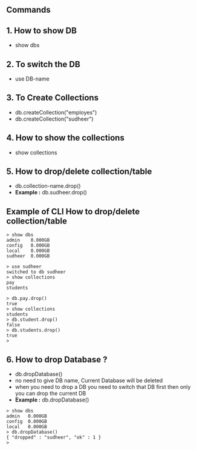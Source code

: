 ## Commands
## 1. How to show DB
- show dbs
## 2. To switch the DB
- use DB-name
## 3. To Create Collections 
- db.createCollection("employes")
- db.createCollection("sudheer")
## 4. How to show the collections 
- show collections
## 5. How to drop/delete collection/table
- db.collection-name.drop()
- **Example :** db.sudheer.drop() 
## Example of CLI How to drop/delete collection/table
```t
> show dbs
admin    0.000GB
config   0.000GB
local    0.000GB
sudheer  0.000GB

> use sudheer
switched to db sudheer
> show collections
pay
students

> db.pay.drop()
true
> show collections
students
> db.student.drop()
false
> db.students.drop()
true
>

```
## 6. How to drop Database ?
- db.dropDatabase() 
- no need to give DB name, Current Database will be deleted 
- when you need to drop a DB you need to switch that DB first then only you can drop the current DB
- **Example :**  db.dropDatabase()
```t
> show dbs
admin   0.000GB
config  0.000GB
local   0.000GB
> db.dropDatabase()
{ "dropped" : "sudheer", "ok" : 1 }
>
```

